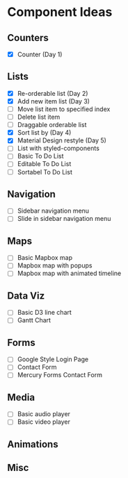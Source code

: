 # Component Ideas

## Counters
- [x] Counter (Day 1)

## Lists
- [X] Re-orderable list (Day 2)
- [X] Add new item list (Day 3)
- [ ] Move list item to specified index
- [ ] Delete list item
- [ ] Draggable orderable list
- [X] Sort list by (Day 4)
- [X] Material Design restyle (Day 5)
- [ ] List with styled-components
- [ ] Basic To Do List
- [ ] Editable To Do List
- [ ] Sortabel To Do List

## Navigation
- [ ] Sidebar navigation menu
- [ ] Slide in sidebar navigation menu

## Maps
- [ ] Basic Mapbox map
- [ ] Mapbox map with popups
- [ ] Mapbox map with animated timeline

## Data Viz
- [ ] Basic D3 line chart
- [ ] Gantt Chart

## Forms
- [ ] Google Style Login Page
- [ ] Contact Form
- [ ] Mercury Forms Contact Form

## Media
- [ ] Basic audio player
- [ ] Basic video player

## Animations

## Misc